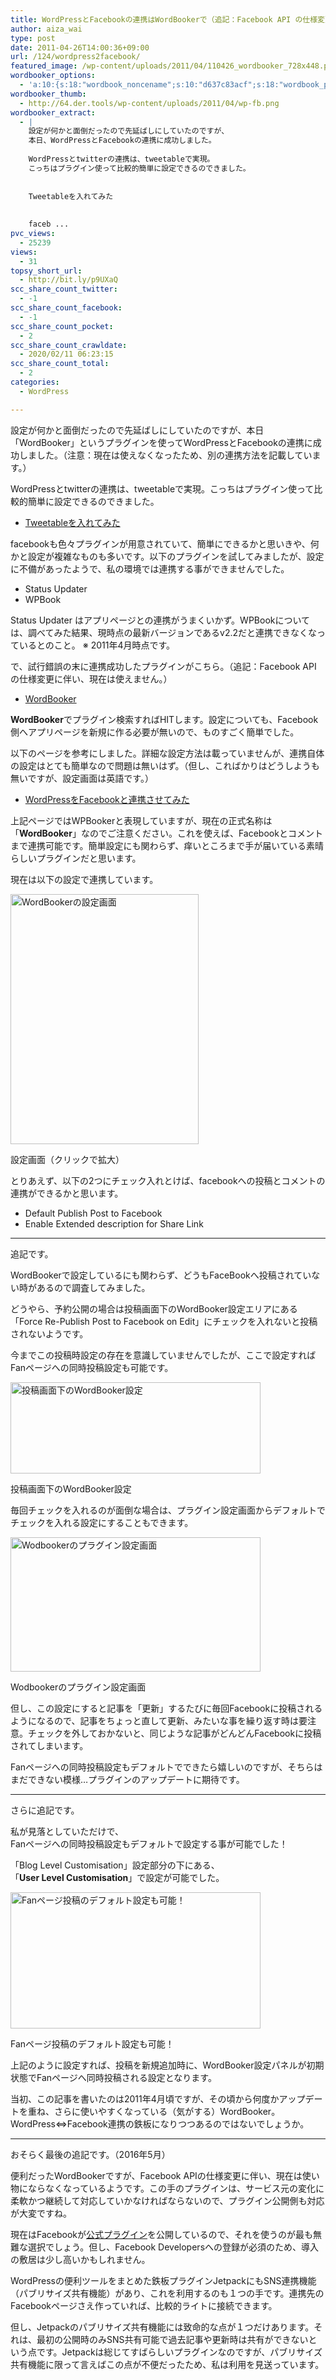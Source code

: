 ```yaml
---
title: WordPressとFacebookの連携はWordBookerで（追記：Facebook API の仕様変更に伴い使えなくなりました。現時点では公式プラグインを使うのが最も無難な選択です。）
author: aiza_wai
type: post
date: 2011-04-26T14:00:36+09:00
url: /124/wordpress2facebook/
featured_image: /wp-content/uploads/2011/04/110426_wordbooker_728x448.png
wordbooker_options:
  - 'a:10:{s:18:"wordbook_noncename";s:10:"d637c83acf";s:18:"wordbook_page_post";s:15:"148216695246471";s:18:"wordbook_orandpage";s:1:"2";s:23:"wordbook_default_author";s:1:"1";s:23:"wordbook_extract_length";s:3:"256";s:19:"wordbook_actionlink";s:3:"300";s:26:"wordbooker_publish_default";s:2:"on";s:18:"wordbook_attribute";s:12:"無印発信";s:29:"wordbooker_status_update_text";s:35:": New blog post :  %title% - %link%";s:20:"wordbook_comment_get";s:2:"on";}'
wordbooker_thumb:
  - http://64.der.tools/wp-content/uploads/2011/04/wp-fb.png
wordbooker_extract:
  - |
    設定が何かと面倒だったので先延ばしにしていたのですが、
    本日、WordPressとFacebookの連携に成功しました。
    
    WordPressとtwitterの連携は、tweetableで実現。
    こっちはプラグイン使って比較的簡単に設定できるのできました。
    
    
    Tweetableを入れてみた
    
    
    faceb ...
pvc_views:
  - 25239
views:
  - 31
topsy_short_url:
  - http://bit.ly/p9UXaQ
scc_share_count_twitter:
  - -1
scc_share_count_facebook:
  - -1
scc_share_count_pocket:
  - 2
scc_share_count_crawldate:
  - 2020/02/11 06:23:15
scc_share_count_total:
  - 2
categories:
  - WordPress

---
```

設定が何かと面倒だったので先延ばしにしていたのですが、本日「WordBooker」というプラグインを使ってWordPressとFacebookの連携に成功しました。（注意：現在は使えなくなったため、別の連携方法を記載しています。）

<!--more-->

WordPressとtwitterの連携は、tweetableで実現。こっちはプラグイン使って比較的簡単に設定できるのできました。

  * <a href="https://mujiota.com/69/tweetable%E3%82%92%E5%85%A5%E3%82%8C%E3%81%A6%E3%81%BF%E3%81%9F/" target="_blank">Tweetableを入れてみた</a>

facebookも色々プラグインが用意されていて、簡単にできるかと思いきや、何かと設定が複雑なものも多いです。以下のプラグインを試してみましたが、設定に不備があったようで、私の環境では連携する事ができませんでした。

  * Status Updater
  * WPBook

Status Updater はアプリページとの連携がうまくいかず。WPBookについては、調べてみた結果、現時点の最新バージョンであるv2.2だと連携できなくなっているとのこと。 ※ 2011年4月時点です。

で、試行錯誤の末に連携成功したプラグインがこちら。（追記：Facebook API の仕様変更に伴い、現在は使えません。）

  * <a href="http://wordbooker.tty.org.uk/" target="_blank" class="broken_link">WordBooker</a>

**WordBooker**でプラグイン検索すればHITします。設定についても、Facebook側へアプリページを新規に作る必要が無いので、ものすごく簡単でした。

以下のページを参考にしました。詳細な設定方法は載っていませんが、連携自体の設定はとても簡単なので問題は無いはず。（但し、こればかりはどうしようも無いですが、設定画面は英語です。）

  * <a href="http://age-d.com/alog/2011/03/145wordpressxfacebook2/" target="_blank">WordPressをFacebookと連携させてみた</a>

上記ページではWPBookerと表現していますが、現在の正式名称は「**WordBooker**」なのでご注意ください。これを使えば、Facebookとコメントまで連携可能です。簡単設定にも関わらず、痒いところまで手が届いている素晴らしいプラグインだと思います。

現在は以下の設定で連携しています。

<div id="attachment_125" style="width: 311px" class="wp-caption aligncenter">
  <a href="https://mujiota.com/wp-content/uploads/2011/04/wordbooker_help.png"><img aria-describedby="caption-attachment-125" class="size-medium wp-image-125" title="WordBookerの設定画面" src="https://mujiota.com/wp-content/uploads/2011/04/wordbooker_help-301x400.png" alt="WordBookerの設定画面" width="301" height="400" srcset="https://mujiota.com/wp-content/uploads/2011/04/wordbooker_help-301x400.png 301w, https://mujiota.com/wp-content/uploads/2011/04/wordbooker_help.png 692w" sizes="(max-width: 301px) 100vw, 301px" /></a>
  
  <p id="caption-attachment-125" class="wp-caption-text">
    設定画面（クリックで拡大）
  </p>
</div>

とりあえず、以下の2つにチェック入れとけば、facebookへの投稿とコメントの連携ができるかと思います。

  * Default Publish Post to Facebook
  * Enable Extended description for Share Link

* * *

追記です。

WordBookerで設定しているにも関わらず、どうもFaceBookへ投稿されていない時があるので調査してみました。

どうやら、予約公開の場合は投稿画面下のWordBooker設定エリアにある「Force Re-Publish Post to Facebook on Edit」にチェックを入れないと投稿されないようです。

今までこの投稿時設定の存在を意識していませんでしたが、ここで設定すればFanページへの同時投稿設定も可能です。

<div id="attachment_222" style="width: 410px" class="wp-caption aligncenter">
  <a href="https://mujiota.com/wp-content/uploads/2011/04/facebooker_memo.png"><img aria-describedby="caption-attachment-222" class="size-medium wp-image-222" title="投稿画面下のWordBooker設定" src="https://mujiota.com/wp-content/uploads/2011/04/facebooker_memo-400x146.png" alt="投稿画面下のWordBooker設定" width="400" height="146" srcset="https://mujiota.com/wp-content/uploads/2011/04/facebooker_memo-400x146.png 400w, https://mujiota.com/wp-content/uploads/2011/04/facebooker_memo.png 871w" sizes="(max-width: 400px) 100vw, 400px" /></a>
  
  <p id="caption-attachment-222" class="wp-caption-text">
    投稿画面下のWordBooker設定
  </p>
</div>

毎回チェックを入れるのが面倒な場合は、プラグイン設定画面からデフォルトでチェックを入れる設定にすることもできます。

<div id="attachment_223" style="width: 410px" class="wp-caption aligncenter">
  <a href="https://mujiota.com/wp-content/uploads/2011/04/facebooker_memo_02.png"><img aria-describedby="caption-attachment-223" class="size-medium wp-image-223" title="Wodbookerのプラグイン設定画面" src="https://mujiota.com/wp-content/uploads/2011/04/facebooker_memo_02-400x215.png" alt="Wodbookerのプラグイン設定画面" width="400" height="215" srcset="https://mujiota.com/wp-content/uploads/2011/04/facebooker_memo_02-400x215.png 400w, https://mujiota.com/wp-content/uploads/2011/04/facebooker_memo_02.png 689w" sizes="(max-width: 400px) 100vw, 400px" /></a>
  
  <p id="caption-attachment-223" class="wp-caption-text">
    Wodbookerのプラグイン設定画面
  </p>
</div>

但し、この設定にすると記事を「更新」するたびに毎回Facebookに投稿されるようになるので、記事をちょっと直して更新、みたいな事を繰り返す時は要注意。チェックを外しておかないと、同じような記事がどんどんFacebookに投稿されてしまいます。

Fanページへの同時投稿設定もデフォルトでできたら嬉しいのですが、そちらはまだできない模様…プラグインのアップデートに期待です。

* * *

さらに追記です。

私が見落としていただけで、  
Fanページへの同時投稿設定もデフォルトで設定する事が可能でした！

「Blog Level Customisation」設定部分の下にある、  
「**User Level Customisation**」で設定が可能でした。

<div id="attachment_352" style="width: 410px" class="wp-caption aligncenter">
  <a href="https://mujiota.com/wp-content/uploads/2011/04/20110922_wordbooker.png"><img aria-describedby="caption-attachment-352" class="size-medium wp-image-352" title="Fanページ投稿のデフォルト設定も可能！" src="https://mujiota.com/wp-content/uploads/2011/04/20110922_wordbooker-400x218.png" alt="Fanページ投稿のデフォルト設定も可能！" width="400" height="218" srcset="https://mujiota.com/wp-content/uploads/2011/04/20110922_wordbooker-400x218.png 400w, https://mujiota.com/wp-content/uploads/2011/04/20110922_wordbooker.png 718w" sizes="(max-width: 400px) 100vw, 400px" /></a>
  
  <p id="caption-attachment-352" class="wp-caption-text">
    Fanページ投稿のデフォルト設定も可能！
  </p>
</div>

上記のように設定すれば、投稿を新規追加時に、WordBooker設定パネルが初期状態でFanページへ同時投稿される設定となります。

当初、この記事を書いたのは2011年4月頃ですが、その頃から何度かアップデートを重ね、さらに使いやすくなっている（気がする）WordBooker。WordPress⇔Facebook連携の鉄板になりつつあるのではないでしょうか。

* * *

おそらく最後の追記です。（2016年5月）

便利だったWordBookerですが、Facebook APIの仕様変更に伴い、現在は使い物にならなくなっているようです。この手のプラグインは、サービス元の変化に柔軟かつ継続して対応していかなければならないので、プラグイン公開側も対応が大変ですね。

現在はFacebookが<a href="https://wordpress.org/plugins/facebook/" target="_blank">公式プラグイン</a>を公開しているので、それを使うのが最も無難な選択でしょう。但し、Facebook Developersへの登録が必須のため、導入の敷居は少し高いかもしれません。

WordPressの便利ツールをまとめた鉄板プラグインJetpackにもSNS連携機能（パブリサイズ共有機能）があり、これを利用するのも１つの手です。連携先のFacebookページさえ作っていれば、比較的ライトに接続できます。

但し、Jetpackのパブリサイズ共有機能には致命的な点が１つだけあります。それは、<span class="line-marker">最初の公開時のみSNS共有可能で過去記事や更新時は共有ができない</span>という点です。Jetpackは総じてすばらしいプラグインなのですが、パブリサイズ共有機能に限って言えばこの点が不便だったため、私は利用を見送っています。